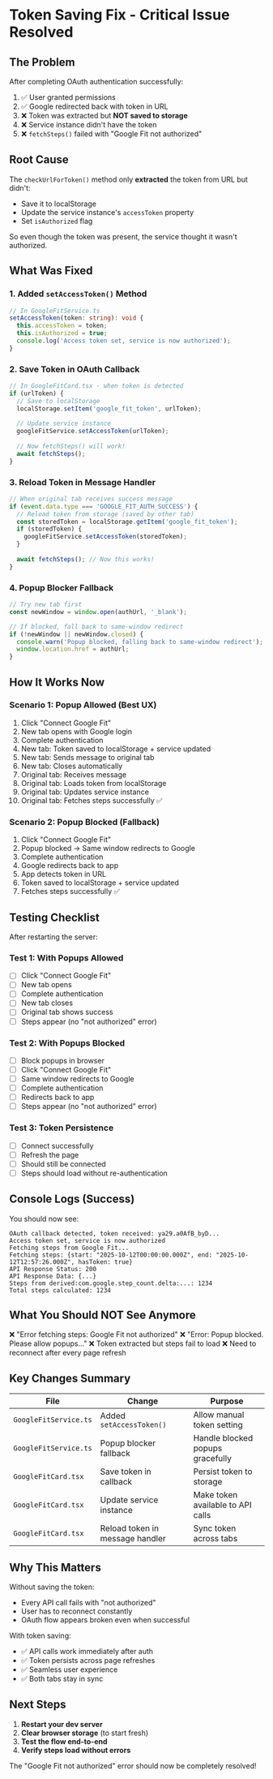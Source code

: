 # Token Saving Fix - Critical Issue Resolved

## The Problem

After completing OAuth authentication successfully:
1. ✅ User granted permissions
2. ✅ Google redirected back with token in URL
3. ❌ Token was extracted but **NOT saved to storage**
4. ❌ Service instance didn't have the token
5. ❌ `fetchSteps()` failed with "Google Fit not authorized"

## Root Cause

The `checkUrlForToken()` method only **extracted** the token from URL but didn't:
- Save it to localStorage
- Update the service instance's `accessToken` property
- Set `isAuthorized` flag

So even though the token was present, the service thought it wasn't authorized.

## What Was Fixed

### 1. Added `setAccessToken()` Method
```typescript
// In GoogleFitService.ts
setAccessToken(token: string): void {
  this.accessToken = token;
  this.isAuthorized = true;
  console.log('Access token set, service is now authorized');
}
```

### 2. Save Token in OAuth Callback
```typescript
// In GoogleFitCard.tsx - when token is detected
if (urlToken) {
  // Save to localStorage
  localStorage.setItem('google_fit_token', urlToken);
  
  // Update service instance
  googleFitService.setAccessToken(urlToken);
  
  // Now fetchSteps() will work!
  await fetchSteps();
}
```

### 3. Reload Token in Message Handler
```typescript
// When original tab receives success message
if (event.data.type === 'GOOGLE_FIT_AUTH_SUCCESS') {
  // Reload token from storage (saved by other tab)
  const storedToken = localStorage.getItem('google_fit_token');
  if (storedToken) {
    googleFitService.setAccessToken(storedToken);
  }
  
  await fetchSteps(); // Now this works!
}
```

### 4. Popup Blocker Fallback
```typescript
// Try new tab first
const newWindow = window.open(authUrl, '_blank');

// If blocked, fall back to same-window redirect
if (!newWindow || newWindow.closed) {
  console.warn('Popup blocked, falling back to same-window redirect');
  window.location.href = authUrl;
}
```

## How It Works Now

### Scenario 1: Popup Allowed (Best UX)

1. Click "Connect Google Fit"
2. New tab opens with Google login
3. Complete authentication
4. New tab: Token saved to localStorage + service updated
5. New tab: Sends message to original tab
6. New tab: Closes automatically
7. Original tab: Receives message
8. Original tab: Loads token from localStorage
9. Original tab: Updates service instance
10. Original tab: Fetches steps successfully ✅

### Scenario 2: Popup Blocked (Fallback)

1. Click "Connect Google Fit"
2. Popup blocked → Same window redirects to Google
3. Complete authentication
4. Google redirects back to app
5. App detects token in URL
6. Token saved to localStorage + service updated
7. Fetches steps successfully ✅

## Testing Checklist

After restarting the server:

### Test 1: With Popups Allowed
- [ ] Click "Connect Google Fit"
- [ ] New tab opens
- [ ] Complete authentication
- [ ] New tab closes
- [ ] Original tab shows success
- [ ] Steps appear (no "not authorized" error)

### Test 2: With Popups Blocked
- [ ] Block popups in browser
- [ ] Click "Connect Google Fit"
- [ ] Same window redirects to Google
- [ ] Complete authentication
- [ ] Redirects back to app
- [ ] Steps appear (no "not authorized" error)

### Test 3: Token Persistence
- [ ] Connect successfully
- [ ] Refresh the page
- [ ] Should still be connected
- [ ] Steps should load without re-authentication

## Console Logs (Success)

You should now see:
```
OAuth callback detected, token received: ya29.a0AfB_byD...
Access token set, service is now authorized
Fetching steps from Google Fit...
Fetching steps: {start: "2025-10-12T00:00:00.000Z", end: "2025-10-12T12:57:26.000Z", hasToken: true}
API Response Status: 200
API Response Data: {...}
Steps from derived:com.google.step_count.delta:...: 1234
Total steps calculated: 1234
```

## What You Should NOT See Anymore

❌ "Error fetching steps: Google Fit not authorized"
❌ "Error: Popup blocked. Please allow popups..."
❌ Token extracted but steps fail to load
❌ Need to reconnect after every page refresh

## Key Changes Summary

| File | Change | Purpose |
|------|--------|---------|
| `GoogleFitService.ts` | Added `setAccessToken()` | Allow manual token setting |
| `GoogleFitService.ts` | Popup blocker fallback | Handle blocked popups gracefully |
| `GoogleFitCard.tsx` | Save token in callback | Persist token to storage |
| `GoogleFitCard.tsx` | Update service instance | Make token available to API calls |
| `GoogleFitCard.tsx` | Reload token in message handler | Sync token across tabs |

## Why This Matters

Without saving the token:
- Every API call fails with "not authorized"
- User has to reconnect constantly
- OAuth flow appears broken even when successful

With token saving:
- ✅ API calls work immediately after auth
- ✅ Token persists across page refreshes
- ✅ Seamless user experience
- ✅ Both tabs stay in sync

## Next Steps

1. **Restart your dev server**
2. **Clear browser storage** (to start fresh)
3. **Test the flow end-to-end**
4. **Verify steps load without errors**

The "Google Fit not authorized" error should now be completely resolved!
